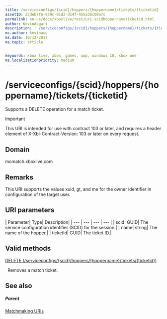 ```yaml
---
title: /serviceconfigs/{scid}/hoppers/{hoppername}/tickets/{ticketid}
assetID: 25deb7fe-859c-01d2-d14f-455a36c08a7c
permalink: en-us/docs/xboxlive/rest/uri-scidhoppernameticketid.html
author: KevinAsgari
description: ' /serviceconfigs/{scid}/hoppers/{hoppername}/tickets/{ticketid}'
ms.author: kevinasg
ms.date: 10/12/2017
ms.topic: article


keywords: xbox live, xbox, games, uwp, windows 10, xbox one
ms.localizationpriority: medium
---
```



# /serviceconfigs/{scid}/hoppers/{hoppername}/tickets/{ticketid}

Supports a DELETE operation for a match ticket.

> [!IMPORTANT]
> This URI is intended for use with contract 103 or later, and requires a header element of X-Xbl-Contract-Version: 103 or later on every request.

<a id="ID4ER"></a>


## Domain
momatch.xboxlive.com  
<a id="ID4EW"></a>


## Remarks
This URI supports the values xuid, gt, and me for the owner identifier in configuration of the target user.  
<a id="ID4E2"></a>


## URI parameters

| Parameter| Type| Description|
| --- | --- | --- | --- |
| scid| GUID| The service configuration identifier (SCID) for the session.|
| name| string| The name of the hopper.|
| ticketId| GUID| The ticket ID.|

<a id="ID4EJC"></a>


## Valid methods

[DELETE (/serviceconfigs/{scid}/hoppers/{hoppername}/tickets/{ticketid})](uri-scidhoppernameticketiddelete.md)

&nbsp;&nbsp;Removes a match ticket.

<a id="ID4ETC"></a>


## See also

<a id="ID4EVC"></a>


##### Parent  

[Matchmaking URIs](atoc-reference-matchtickets.md)
